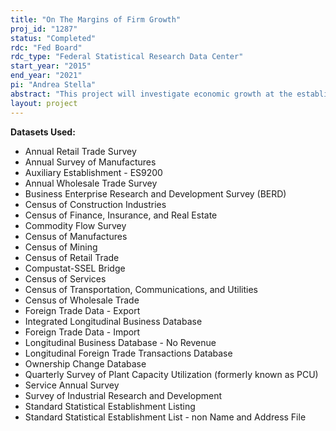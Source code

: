 ```yaml
---
title: "On The Margins of Firm Growth"
proj_id: "1287"
status: "Completed"
rdc: "Fed Board"
rdc_type: "Federal Statistical Research Data Center"
start_year: "2015"
end_year: "2021"
pi: "Andrea Stella"
abstract: "This project will investigate economic growth at the establishment- and firm-level and seeks to dissect the evolution of the firm size distribution across locations, industries, and time. In doing so, the researchers will investigate the hypothesis of a structural change in the size distributions of firms and establishments and test existing theories of firm growth, providing much-needed empirical evidence that will form the basis for future theoretical work. The researchers will also extend their analysis to the establishment margin of firm growth and characterize the joint size distribution of firms and establishments. To the extent that the distributions of firm size and establishment size systematically co-move across industries and time, this research will document the properties of their joint distribution. Furthermore, since the distribution of establishment size and growth varies across locations, the researchers propose to study the geography of economic production and hope to shed light on the determinants and the effects of agglomeration on firm growth and the firm size distribution."
layout: project
---
```


**Datasets Used:**

  - Annual Retail Trade Survey 
  - Annual Survey of Manufactures 
  - Auxiliary Establishment - ES9200 
  - Annual Wholesale Trade Survey 
  - Business Enterprise Research and Development Survey (BERD) 
  - Census of Construction Industries 
  - Census of Finance, Insurance, and Real Estate 
  - Commodity Flow Survey 
  - Census of Manufactures 
  - Census of Mining 
  - Census of Retail Trade 
  - Compustat-SSEL Bridge 
  - Census of Services 
  - Census of Transportation, Communications, and Utilities 
  - Census of Wholesale Trade 
  - Foreign Trade Data - Export 
  - Integrated Longitudinal Business Database 
  - Foreign Trade Data - Import 
  - Longitudinal Business Database - No Revenue 
  - Longitudinal Foreign Trade Transactions Database 
  - Ownership Change Database 
  - Quarterly Survey of Plant Capacity Utilization (formerly known as PCU) 
  - Service Annual Survey 
  - Survey of Industrial Research and Development 
  - Standard Statistical Establishment Listing 
  - Standard Statistical Establishment List - non Name and Address File 


